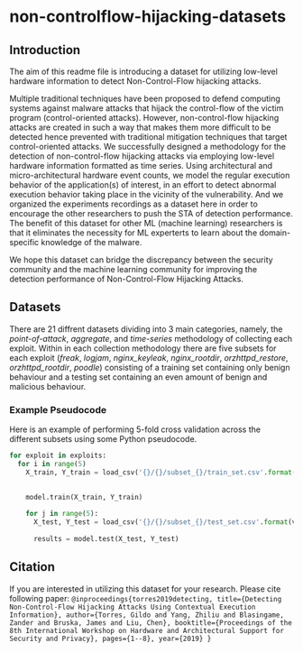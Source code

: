 # non-controlflow-hijacking-datasets


## Introduction
The aim of this readme file is introducing a dataset for utilizing low-level hardware information to detect Non-Control-Flow hijacking attacks. 

Multiple traditional techniques have been proposed to defend computing systems against malware attacks that hijack the control-flow of the victim program (control-oriented attacks). However, non-control-flow hijacking attacks are created in such a way that makes them more difficult to be detected hence prevented with traditional mitigation techniques that target control-oriented attacks. We successfully designed a methodology for the detection of non-control-flow hijacking attacks via employing low-level hardware information formatted as time series. Using architectural and micro-architectural hardware event counts, we model the regular execution behavior of the application(s) of interest, in an effort to detect abnormal execution behavior taking place in the vicinity of the vulnerability. And we organized the experiments recordings as a dataset here in order to encourage the other researchers to push the STA of detection performance. The benefit of this dataset for other ML (machine learning) researchers is that it eliminates the necessity for ML experterts to learn about the domain-specific knowledge of the malware.

We hope this dataset can bridge the discrepancy between the security community and the machine learning community for improving the detection performance of Non-Control-Flow Hijacking Attacks.


## Datasets
There are 21 diffrent datasets dividing into 3 main categories, namely, the *point-of-attack*, *aggregate*, and *time-series* methodology of collecting each exploit. Within in each collection methodology there are five subsets for each exploit (*freak*, *logjam*, *nginx_keyleak*, *nginx_rootdir*, *orzhttpd_restore*, *orzhttpd_rootdir*, *poodle*) consisting of a training set containing only benign behaviour and a testing set containing an even amount of benign and malicious behaviour.

### Example Pseudocode
Here is an example of performing 5-fold cross validation across the different subsets using some Python pseudocode.
```python
for exploit in exploits:
  for i in range(5)
    X_train, Y_train = load_csv('{}/{}/subset_{}/train_set.csv'.format(version, exploit, i)
  
  
    model.train(X_train, Y_train)

    for j in range(5):
      X_test, Y_test = load_csv('{}/{}/subset_{}/test_set.csv'.format(version, exploit, j)
      
      results = model.test(X_test, Y_test)
```

## Citation
If you are interested in utilizing this dataset for your research. Please cite following paper:
`
@inproceedings{torres2019detecting,
  title={Detecting Non-Control-Flow Hijacking Attacks Using Contextual Execution Information},
  author={Torres, Gildo and Yang, Zhiliu and Blasingame, Zander and Bruska, James and Liu, Chen},
  booktitle={Proceedings of the 8th International Workshop on Hardware and Architectural Support for Security and Privacy},
  pages={1--8},
  year={2019}
}
`


